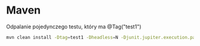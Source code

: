 # Maven

Odpalanie pojedynczego testu, który ma @Tag("test1")
```bash
mvn clean install -Dtag=test1 -Dheadless=N -Djunit.jupiter.execution.parallel.config.fixed.parallelism=1
```